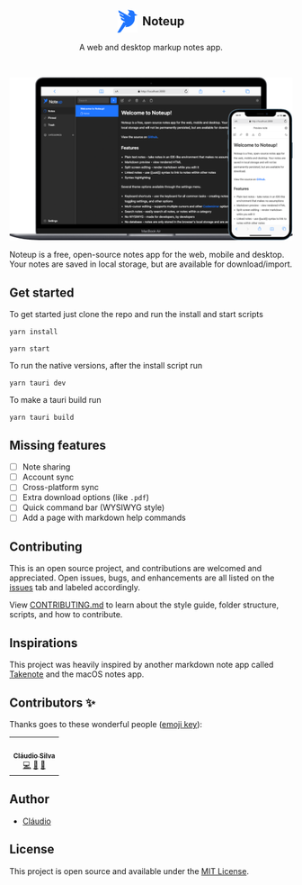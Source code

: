 &nbsp;
<h2 style="display:flex;align-items:center;justify-content:center;">
  <img src="./assets/logo.svg" style="width:36px;margin-right:8px">
  Noteup
</h2>

<p align="center">A web and desktop markup notes app.</p>

&nbsp;

![Screenshot](./assets/mockups.png)

Noteup is a free, open-source notes app for the web, mobile and desktop. Your notes are saved in local storage, but are available for download/import.

## Get started

To get started just clone the repo and run the install and start scripts

```properties
yarn install
```

```properties
yarn start
```

To run the native versions, after the install script run

```properties
yarn tauri dev
```

To make a tauri build run

```properties
yarn tauri build
```

## Missing features

- [ ] Note sharing
- [ ] Account sync
- [ ] Cross-platform sync
- [ ] Extra download options (like `.pdf`)
- [ ] Quick command bar (WYSIWYG style)
- [ ] Add a page with markdown help commands

## Contributing

This is an open source project, and contributions are welcomed and appreciated. Open issues, bugs, and enhancements are all listed on the [issues](https://github.com/elements/noteup/issues) tab and labeled accordingly.

View [CONTRIBUTING.md](CONTRIBUTING.md) to learn about the style guide, folder structure, scripts, and how to contribute.

## Inspirations

This project was heavily inspired by another markdown note app called [Takenote](https://github.com/taniarascia/takenote) and the macOS notes app.

## Contributors ✨

Thanks goes to these wonderful people ([emoji key](https://allcontributors.org/docs/en/emoji-key)):

<!-- ALL-CONTRIBUTORS-LIST:START - Do not remove or modify this section -->
<!-- prettier-ignore-start -->
<!-- markdownlint-disable -->
<table>
  <tbody>
    <tr>
      <td align="center"><a href="https://github.com/Prophetaa"><img src="https://avatars.githubusercontent.com/u/38473739?v=4?s=100" width="100px;" alt=""/><br /><sub><b>Cláudio Silva</b></sub></a><br /><a href="https://github.com/elementsinteractive/Noteup/commits?author=Prophetaa" title="Code">💻</a> <a href="https://github.com/elementsinteractive/Noteup/commits?author=Prophetaa" title="Documentation">📖</a> <a href="#maintenance-Prophetaa" title="Maintenance">🚧</a></td>
    </tr>
  </tbody>
</table>

<!-- markdownlint-restore -->
<!-- prettier-ignore-end -->

<!-- ALL-CONTRIBUTORS-LIST:END -->

## Author

- [Cláudio](https://github.com/Prophetaa)

## License

This project is open source and available under the [MIT License](LICENSE).

